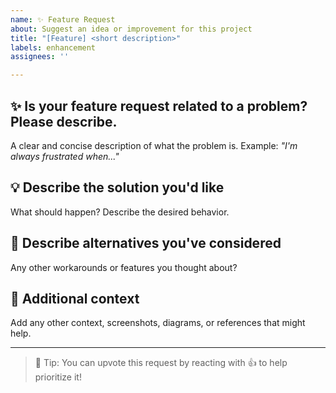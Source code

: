 ```yaml
---
name: ✨ Feature Request
about: Suggest an idea or improvement for this project
title: "[Feature] <short description>"
labels: enhancement
assignees: ''

---
```


## ✨ Is your feature request related to a problem? Please describe.

A clear and concise description of what the problem is.
Example: *"I'm always frustrated when..."*

## 💡 Describe the solution you'd like

What should happen? Describe the desired behavior.

## 🔄 Describe alternatives you've considered

Any other workarounds or features you thought about?

## 📄 Additional context

Add any other context, screenshots, diagrams, or references that might help.

---

> 🧠 Tip: You can upvote this request by reacting with 👍 to help prioritize it!
